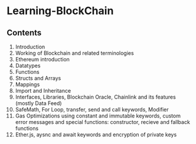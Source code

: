 # Learning-BlockChain

## Contents
01. Introduction
02. Working of Blockchain and related terminologies
03. Ethereum introduction
04. Datatypes
05. Functions
06. Structs and Arrays
07. Mappings
08. Import and Inheritance
09. Interfaces, Libraries, Blockchain Oracle, Chainlink and its features (mostly Data Feed)
10. SafeMath, For Loop, transfer, send and call keywords, Modifier
11. Gas Optimizations using constant and immutable keywords, custom error messages and special functions: constructor, recieve and fallback functions
12. Ether.js, aysnc and await keywords and encryption of private keys 
